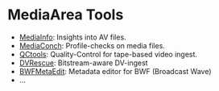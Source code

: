 
# MediaArea Tools

  * [MediaInfo](): Insights into AV files.
  * [MediaConch](): Profile-checks on media files.
  * [QCtools](): Quality-Control for tape-based video ingest.
  * [DVRescue](): Bitstream-aware DV-ingest
  * [BWFMetaEdit](): Metadata editor for BWF (Broadcast Wave)
  * ...

